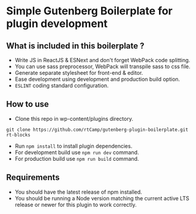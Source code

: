 # Simple Gutenberg Boilerplate for plugin development

## What is included in this boilerplate ?

- Write JS in ReactJS & ESNext and don't forget WebPack code splitting.
- You can use sass preprocessor, WebPack will transpile sass to css file.
- Generate separate stylesheet for front-end & editor.
- Ease development using development and production build option.
- `ESLINT` coding standard configuration.

## How to use

- Clone this repo in wp-content/plugins directory.
```
git clone https://github.com/rtCamp/gutenberg-plugin-boilerplate.git rt-blocks
```
- Run `npm install` to install plugin dependencies.
- For development build use `npm run dev` command.
- For production build use `npm run build` command.

## Requirements

- You should have the latest release of npm installed.
- You should be running a Node version matching the current active LTS release or newer for this plugin to work correctly.